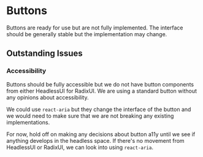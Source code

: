 # Buttons

Buttons are ready for use but are not fully implemented. The interface should be generally stable but the implementation may change.

## Outstanding Issues

### Accessibility

Buttons should be fully accessible but we do not have button components from either HeadlessUI for RadixUI. We are using a standard button without any opinions about accessibility.

We could use `react-aria` but they change the interface of the button and we would need to make sure that we are not breaking any existing implementations.

For now, hold off on making any decisions about button a11y until we see if anything develops in the headless space. If there's no movement from HeadlessUI or RadixUI, we can look into using `react-aria`.
